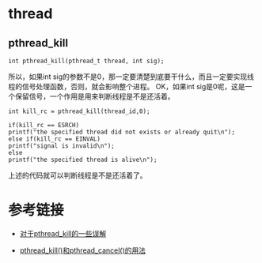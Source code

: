 # thread

## pthread_kill

```
int pthread_kill(pthread_t thread, int sig);
```

所以，如果int sig的参数不是0，那一定要清楚到底要干什么，而且一定要实现线程的信号处理函数，否则，就会影响整个进程。
OK，如果int sig是0呢，这是一个保留信号，一个作用是用来判断线程是不是还活着。

```
int kill_rc = pthread_kill(thread_id,0);

if(kill_rc == ESRCH)
printf("the specified thread did not exists or already quit\n");
else if(kill_rc == EINVAL)
printf("signal is invalid\n");
else
printf("the specified thread is alive\n");
```
上述的代码就可以判断线程是不是还活着了。

# 参考链接

- [对于pthread_kill的一些误解](https://blog.csdn.net/qu1993/article/details/105580924?spm=1001.2101.3001.6650.3&utm_medium=distribute.pc_relevant.none-task-blog-2%7Edefault%7ECTRLIST%7ERate-3.pc_relevant_antiscanv2&depth_1-utm_source=distribute.pc_relevant.none-task-blog-2%7Edefault%7ECTRLIST%7ERate-3.pc_relevant_antiscanv2&utm_relevant_index=6)

- [pthread_kill()和pthread_cancel()的用法](https://blog.csdn.net/jongden/article/details/25707477?utm_medium=distribute.pc_relevant.none-task-blog-2~default~baidujs_title~default-0.pc_relevant_paycolumn_v3&spm=1001.2101.3001.4242.1&utm_relevant_index=3)
